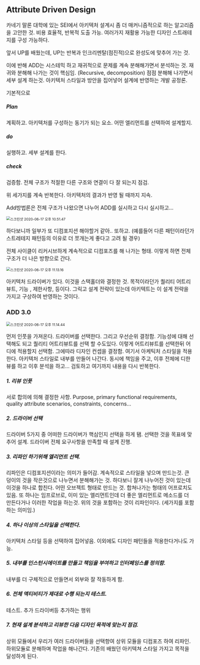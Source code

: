 ## Attribute Driven Design 

카네기 말론 대학에 있는 SEI에서 아키텍처 설계시 좀 더 매커니즘적으로 하는 알고리즘을 고안한 것. 비용 효율적, 반복적 도출 가능. 여러가지 재활용 가능한 디자인 스트래테지를 구성 가능하다. 

앞서 UP를 배웠는데, UP는 반복과 인크리멘탈(점진적)으로 완성도에 맞추어 가는 것. 

이에 반해 ADD는 시스테믹 하고 재귀적으로 문제를 계속 분해해가면서 분석하는 것. 재귀와 분해해 나가는 것이 핵심임. (Recursive, decomposition) 점점 분해해 나가면서 세부 설계 하는것. 아키텍처 스타일과 방안을 집어넣어 설계에 반영하는 개발 공정론.

기본적으로 

##### Plan

계획하고. 아키텍처를 구성하는 동기가 되는 요소. 어떤 엘리먼트를 선택하여 설계할지.

##### do 

실행하고. 세부 설계를 한다. 

##### check

검증함. 전체 구조가 적절한 다른 구조와 연결이 다 잘 되는지 점검.

위 세가지를 계속 반복한다. 아키텍처의 결과가 반영 될 때까지 지속. 

Add방법론은 전체 구조가 나왔으면 나누어 ADD를 실시하고 다시 실시하고...

 <img src="/Users/gilwoongkang/School/2001-note/소아/image/스크린샷 2020-06-17 오후 10.51.47.png" alt="스크린샷 2020-06-17 오후 10.51.47" style="zoom:67%;" />

하다보니까 일부가 또 디컴포지션 해야할거 같아.. 또하고. (예를들어 다른 패턴이라던가 스트레테지 패턴등의 이유로 더 쪼개는게 좋다고 고려 될 경우) 

전체 사이클이 리커시브하게 계속적으로 디컴포즈를 해 나가는 형태. 이렇게 하면 전체구조가 더 나은 방향으로 간다. 

<img src="image/스크린샷 2020-06-17 오후 11.13.16.png" alt="스크린샷 2020-06-17 오후 11.13.16" style="zoom:67%;" />

아키텍처 드라이버가 있다. 이것을 스택홀더와 결정한 것. 목적이라던가 퀄리티 어트리뷰트, 기능 , 제한사항, 등이다. 그릭고 설계 전략이 있는데 아키텍트는 이 설계 전략을 가지고 구상하여 반영하는 것이다. 

### ADD 3.0

<img src="image/스크린샷 2020-06-17 오후 11.14.44.png" alt="스크린샷 2020-06-17 오후 11.14.44" style="zoom:67%;" />

먼저 인풋을 가져온다. 드라이버를 선택한다. 그리고 우선순위 결정함. 기능성에 대해 선택해도 되고 퀄리티 어트리뷰트를 선택 할 수도있다. 이렇게 어트리뷰트를 선택한뒤 어디에 적용할지 선택함. 그에따라 디자인 컨셉을 결정함. 여기서 아케틱처 스타일을 적용한다. 아키텍처 스타일로 내부를 만들어 나간다. 동시에 책임을 주고, 이후 전체에 디한 뷰를 하고 이후 분석을 하고... 검토하고  여기까지 내용을 다시 반복한다. 

##### 1. 리뷰 인풋

서로 합의에 의해 결정한 사항. Purpose, primary functional requirements, quality attribute scenarios, constraints, concerns...

##### 2. 드라이버 선택

드라이버 5가지 중 어떠한 드라이버가 핵심인지 선택을 하게 됌. 선택한 것을 목표에 맞추어 설계. 드라이버 전체 요구사항을 만족할 때 설계 진행.

##### 3. 리파인 하기위해 엘리먼트 선택.

리파인은 디컴포지션이라는 의미가 들어감. 계속적으로 스타일을 넣으며 만드는것. 큰 덩이의 것을 작은것으로 나누면서 분해해가는 것. 하다보니 잘게 나누어진 것이 있는데 이것을 하나로 합친다. 어떤 오브젝트 형태로 만드는 것. 합쳐나가는 형태의 어프로치도 있음. 또 하나는 임프로브로, 이미 있는 엘리먼트인데 더 좋은 엘리먼트로 메소드를 더 만든다거나 이러한 작업을 하는것. 위의 것을 포함하는 것이 리파인이다. (세가지를 포함하는 의미임.)

##### 4. 하나 이상의 스타일을 선택한다.

아키텍처 스타일 등을 선택하여 집어넣음. 이외에도 디자인 패턴들을 적용한다거나도 가능. 

##### 5. 내부를 인스턴시에이트를 만들고 책임을 부여하고 인터페잉스를 정의함.

내부를 더 구체적으로 만들면서 외부와 잘 작동하게 함. 

##### 6. 전체 액티비티가 제대로 수행 되는지 테스트.

테스트. 추가 드라이버등 추가하는 행위

##### 7. 현재 설계 분석하고 리뷰한 다음 디자인 목적에 맞는지 점검.



상위 모듈에서 우리가 여러 드라이버들을 선택항여 상위 모듈을 디컴포즈 하여 리파인. 하위모듈로 분해하며 작업을 해나간다. 기존의 배웠던 아키텍쳐 스타일 가지고 목적을 달성하게 된다. 